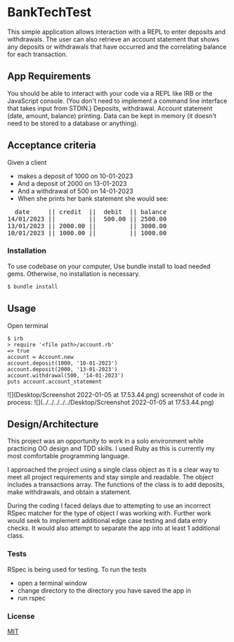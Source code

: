 # BankTechTest

This simple application allows interaction with a REPL to enter deposits and withdrawals.  The user can also retrieve an 
account statement that shows any deposits or withdrawals that have occurred and the correlating balance for each transaction.  

## App Requirements
You should be able to interact with your code via a REPL like IRB or the JavaScript console. (You don't need to 
implement a command line interface that takes input from STDIN.)
Deposits, withdrawal.
Account statement (date, amount, balance) printing.
Data can be kept in memory (it doesn't need to be stored to a database or anything).

## Acceptance criteria
Given a client 
- makes a deposit of 1000 on 10-01-2023
- And a deposit of 2000 on 13-01-2023
- And a withdrawal of 500 on 14-01-2023
- When she prints her bank statement she would see:

<pre>
  date     || credit  ||  debit  || balance
14/01/2023 ||         ||  500.00 || 2500.00
13/01/2023 || 2000.00 ||         || 3000.00
10/01/2023 || 1000.00 ||         || 1000.00
</pre>

### Installation
To use codebase on your computer, Use bundle install to load needed gems.  Otherwise, no installation is necessary.
```bash
$ bundle install
```

## Usage
Open terminal
```
$ irb
> require '<file path>/account.rb'
=> true
account = Account.new
account.deposit(1000, '10-01-2023')
account.deposit(2000, '13-01-2023')
account.withdrawal(500, '14-01-2023')
puts account.account_statement

```
![](Desktop/Screenshot 2022-01-05 at 17.53.44.png)
screenshot of code in process:
![](../../../../../Desktop/Screenshot 2022-01-05 at 17.53.44.png)

## Design/Architecture

This project was an opportunity to work in a solo environment while practicing OO design and TDD skills. I used Ruby as
this is currently my most comfortable programming language.

I approached the project using a single class object as it is a clear way to meet all project requirements and stay 
simple and readable.  The object includes a transactions array.  The functions of the 
class is to add deposits, make withdrawals, and obtain a statement. 

During the coding I faced delays due to attempting to use an incorrect RSpec matcher for the type of object I was 
working with.  Further work would seek to implement additional edge case testing and data entry checks. It would also 
attempt to separate the app into at least 1 additional class.

### Tests
RSpec is being used for testing. To run the tests
- open a terminal window
- change directory to the directory you have saved the app in
- run rspec

### License
[MIT](https://choosealicense.com/licenses/mit/)
